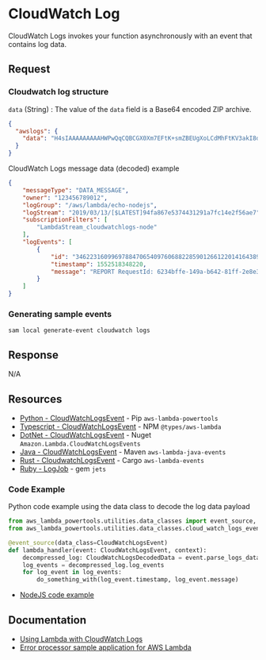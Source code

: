 # CloudWatch Log

CloudWatch Logs invokes your function asynchronously with an event that contains log data.

## Request

### Cloudwatch log structure

`data` (String)
: The value of the `data` field is a Base64 encoded ZIP archive.

```json title="CloudWatch Logs message event example"
{
  "awslogs": {
    "data": "H4sIAAAAAAAAAHWPwQqCQBCGX0Xm7EFtK+smZBEUgXoLCdMhFtKV3akI8d0bLYmibvPPN3wz00CJxmQnTO41whwWQRIctmEcB6sQbFC3CjW3XW8kxpOpP+OC22d1Wml1qZkQGtoMsScxaczKN3plG8zlaHIta5KqWsozoTYw3/djzwhpLwivWFGHGpAFe7DL68JlBUk+l7KSN7tCOEJ4M3/qOI49vMHj+zCKdlFqLaU2ZHV2a4Ct/an0/ivdX8oYc1UVX860fQDQiMdxRQEAAA=="
  }
}
```

CloudWatch Logs message data (decoded) example

```json title="CloudWatch Logs message data (decoded) example"
{
    "messageType": "DATA_MESSAGE",
    "owner": "123456789012",
    "logGroup": "/aws/lambda/echo-nodejs",
    "logStream": "2019/03/13/[$LATEST]94fa867e5374431291a7fc14e2f56ae7",
    "subscriptionFilters": [
        "LambdaStream_cloudwatchlogs-node"
    ],
    "logEvents": [
        {
            "id": "34622316099697884706540976068822859012661220141643892546",
            "timestamp": 1552518348220,
            "message": "REPORT RequestId: 6234bffe-149a-b642-81ff-2e8e376d8aff\tDuration: 46.84 ms\tBilled Duration: 47 ms \tMemory Size: 192 MB\tMax Memory Used: 72 MB\t\n"
        }
    ]
}
```

### Generating sample events

```shell
sam local generate-event cloudwatch logs
```

## Response

N/A

## Resources

- [Python - CloudWatchLogsEvent](https://awslabs.github.io/aws-lambda-powertools-python/latest/utilities/data_classes/#cloudwatch-logs) - Pip `aws-lambda-powertools`
- [Typescript - CloudWatchLogsEvent](https://github.com/DefinitelyTyped/DefinitelyTyped/blob/master/types/aws-lambda/trigger/cloudwatch-logs.d.ts) - NPM `@types/aws-lambda`
- [DotNet - CloudWatchLogsEvent](https://github.com/aws/aws-lambda-dotnet/tree/master/Libraries/src/Amazon.Lambda.CloudWatchLogsEvents) - Nuget `Amazon.Lambda.CloudWatchLogsEvents`
- [Java - CloudWatchLogsEvent](https://github.com/aws/aws-lambda-java-libs/blob/master/aws-lambda-java-events/src/main/java/com/amazonaws/services/lambda/runtime/events/CloudWatchLogsEvent.java) - Maven `aws-lambda-java-events`
- [Rust - CloudwatchLogsEvent](https://github.com/LegNeato/aws-lambda-events/blob/master/aws_lambda_events/src/generated/cloudwatch_logs.rs) - Cargo `aws-lambda-events`
- [Ruby - LogJob](https://rubyonjets.com/docs/events/cloudwatch-log/) - gem `jets`

### Code Example

Python code example using the data class to decode the log data payload

```python title="app.py"
from aws_lambda_powertools.utilities.data_classes import event_source, CloudWatchLogsEvent
from aws_lambda_powertools.utilities.data_classes.cloud_watch_logs_event import CloudWatchLogsDecodedData

@event_source(data_class=CloudWatchLogsEvent)
def lambda_handler(event: CloudWatchLogsEvent, context):
    decompressed_log: CloudWatchLogsDecodedData = event.parse_logs_data
    log_events = decompressed_log.log_events
    for log_event in log_events:
        do_something_with(log_event.timestamp, log_event.message)
```

- [NodeJS code example](https://github.com/awsdocs/aws-lambda-developer-guide/blob/main/sample-apps/error-processor/processor/index.js)

## Documentation

- [Using Lambda with CloudWatch Logs](https://docs.aws.amazon.com/lambda/latest/dg/services-cloudwatchlogs.html)
- [Error processor sample application for AWS Lambda](https://docs.aws.amazon.com/lambda/latest/dg/samples-errorprocessor.html)
